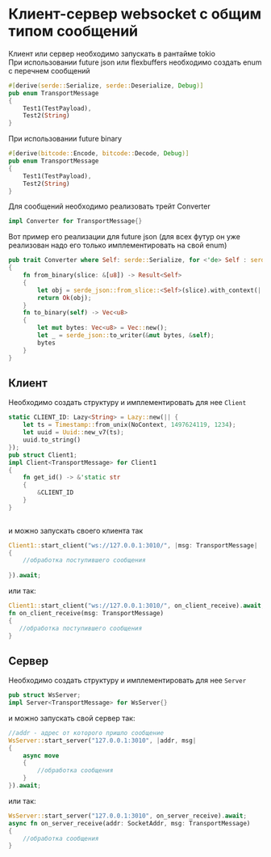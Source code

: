 # Клиент-сервер websocket с общим типом сообщений
Клиент или сервер необходимо запускать в рантайме tokio  
При использовании future json или flexbuffers необходимо создать enum с перечнем сообщений
```rust
#[derive(serde::Serialize, serde::Deserialize, Debug)]
pub enum TransportMessage
{
    Test1(TestPayload),
    Test2(String)
}
```
При использовании future binary
```rust
#[derive(bitcode::Encode, bitcode::Decode, Debug)]
pub enum TransportMessage
{
    Test1(TestPayload),
    Test2(String)
}
```
Для сообщений необходимо реализовать трейт Converter
```rust
impl Converter for TransportMessage{}
```
Вот пример его реализации для future json (для всех футур он уже реализован надо его только имплементировать на свой enum)
```rust
pub trait Converter where Self: serde::Serialize, for <'de> Self : serde::Deserialize<'de> + Sized + Debug + Send
{
    fn from_binary(slice: &[u8]) -> Result<Self>
    {
        let obj = serde_json::from_slice::<Self>(slice).with_context(|| format!("Данный объект отличается от того который вы хотите получить"))?;
        return Ok(obj);
    }
    fn to_binary(self) -> Vec<u8>
    {
        let mut bytes: Vec<u8> = Vec::new();
        let _ = serde_json::to_writer(&mut bytes, &self);
        bytes
    }
}
```
## Клиент
Необходимо создать структуру и имплементировать для нее `Client`  
```rust
static CLIENT_ID: Lazy<String> = Lazy::new(|| {
    let ts = Timestamp::from_unix(NoContext, 1497624119, 1234);
    let uuid = Uuid::new_v7(ts);
    uuid.to_string()
});
pub struct Client1;
impl Client<TransportMessage> for Client1
{
    fn get_id() -> &'static str 
    {
        &CLIENT_ID
    }
}
 
```
и можно запускать своего клиента так 
```rust
Client1::start_client("ws://127.0.0.1:3010/", |msg: TransportMessage|
{
    //обработка поступившего сообщения
    
}).await;
```
или так:
```rust
Client1::start_client("ws://127.0.0.1:3010/", on_client_receive).await;
fn on_client_receive(msg: TransportMessage)
{
   //обработка поступившего сообщения
}
```
## Сервер
Необходимо создать структуру и имплементировать для нее `Server`  
```rust
pub struct WsServer;
impl Server<TransportMessage> for WsServer{}
```

и можно запускать свой сервер так:
```rust
//addr - адрес от которого пришло сообщение
WsServer::start_server("127.0.0.1:3010", |addr, msg|
{
    async move
    {
        //обработка сообщения
    }
}).await;
```
или так:
```rust
WsServer::start_server("127.0.0.1:3010", on_server_receive).await;
async fn on_server_receive(addr: SocketAddr, msg: TransportMessage)
{
    //обработка сообщения
}
```

